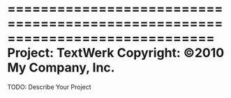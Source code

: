 =============================================================================
Project:   TextWerk
Copyright: ©2010 My Company, Inc.
=============================================================================

TODO: Describe Your Project

